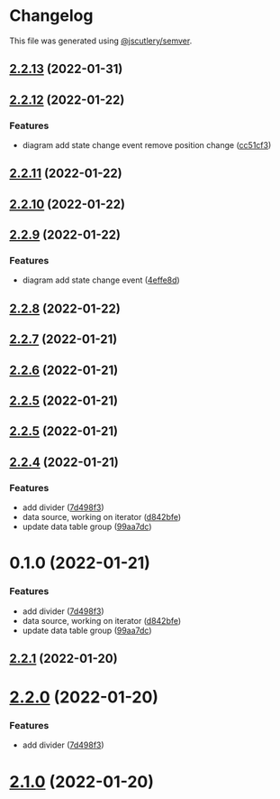 # Changelog

This file was generated using [@jscutlery/semver](https://github.com/jscutlery/semver).

## [2.2.13](https://github.com/gradii/triangle/compare/triangle-2.2.12...triangle-2.2.13) (2022-01-31)



## [2.2.12](https://github.com/gradii/triangle/compare/triangle-2.2.11...triangle-2.2.12) (2022-01-22)


### Features

* diagram add state change event remove position change ([cc51cf3](https://github.com/gradii/triangle/commit/cc51cf3fc47e44d3489ca6ff9b949845c90077cc))



## [2.2.11](https://github.com/gradii/triangle/compare/triangle-2.2.10...triangle-2.2.11) (2022-01-22)



## [2.2.10](https://github.com/gradii/triangle/compare/triangle-2.2.9...triangle-2.2.10) (2022-01-22)



## [2.2.9](https://github.com/gradii/triangle/compare/triangle-2.2.8...triangle-2.2.9) (2022-01-22)


### Features

* diagram add state change event ([4effe8d](https://github.com/gradii/triangle/commit/4effe8d7f6d142684ccb131be61597ce4eb4fa28))



## [2.2.8](https://github.com/gradii/triangle/compare/triangle-2.2.7...triangle-2.2.8) (2022-01-22)



## [2.2.7](https://github.com/gradii/triangle/compare/triangle-2.2.6...triangle-2.2.7) (2022-01-21)



## [2.2.6](https://github.com/gradii/triangle/compare/triangle-2.2.5...triangle-2.2.6) (2022-01-21)



## [2.2.5](https://github.com/gradii/triangle/compare/triangle-2.2.4...triangle-2.2.5) (2022-01-21)



## [2.2.5](https://github.com/gradii/triangle/compare/triangle-2.2.4...triangle-2.2.5) (2022-01-21)



## [2.2.4](https://github.com/gradii/triangle/compare/triangle-0.1.0...triangle-2.2.4) (2022-01-21)

### Features

* add divider ([7d498f3](https://github.com/gradii/triangle/commit/7d498f3824d35572a61b271b30f09440d3e6a973))
* data source, working on iterator ([d842bfe](https://github.com/gradii/triangle/commit/d842bfe425943232c49aad84d928d3be19cd11fa))
* update data table group ([99aa7dc](https://github.com/gradii/triangle/commit/99aa7dc6a0ed39442f5b1b10b440acf3e3118830))


# 0.1.0 (2022-01-21)


### Features

* add divider ([7d498f3](https://github.com/gradii/triangle/commit/7d498f3824d35572a61b271b30f09440d3e6a973))
* data source, working on iterator ([d842bfe](https://github.com/gradii/triangle/commit/d842bfe425943232c49aad84d928d3be19cd11fa))
* update data table group ([99aa7dc](https://github.com/gradii/triangle/commit/99aa7dc6a0ed39442f5b1b10b440acf3e3118830))



## [2.2.1](https://github.com/gradii/triangle/compare/v2.2.0...v2.2.1) (2022-01-20)



# [2.2.0](https://github.com/gradii/triangle/compare/v2.1.0...v2.2.0) (2022-01-20)


### Features

* add divider ([7d498f3](https://github.com/gradii/triangle/commit/7d498f3824d35572a61b271b30f09440d3e6a973))



# [2.1.0](https://github.com/gradii/triangle/compare/v2.0.0...v2.1.0) (2022-01-20)
